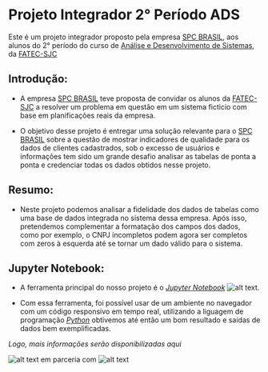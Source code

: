 # Projeto Integrador 2° Período ADS

Este é um projeto integrador proposto pela empresa [SPC BRASIL](https://www.spcbrasil.org.br), aos alunos do 2° período do curso de [Análise e Desenvolvimento de Sistemas](https://fatecsjc-prd.azurewebsites.net/curso-analise-e-desenvolvimento-de-sistemas.php), da [FATEC-SJC](https://fatecsjc-prd.azurewebsites.net)

## Introdução:
* A empresa [SPC BRASIL](https://www.spcbrasil.org.br) teve proposta de convidar os alunos da [FATEC-SJC](https://fatecsjc-prd.azurewebsites.net) a resolver um problema em questão em um sistema ficticio com base em planificações reais da empresa.

* O objetivo desse projeto é entregar uma solução relevante para o [SPC BRASIL](https://www.spcbrasil.org.br) sobre a questão de mostrar indicadores de qualidade para os dados de clientes cadastrados, sob o excesso de usuários e informações tem sido um grande desafio analisar as tabelas de ponta a ponta e credenciar todas os dados obtidos nesse projeto.

## Resumo:
* Neste projeto podemos analisar a fidelidade dos dados de tabelas como uma base de dados integrada no sistema dessa empresa.
Após isso, pretendemos complementar a formatação dos campos dos dados, como por exemplo, o CNPJ incompletos podem agora ser completos com zeros à esquerda até se tornar um dado válido para o sistema.

## Jupyter Notebook:
* A ferramenta principal do nosso projeto é o *[Jupyter Notebook](https://jupyter.org/)*  ![alt text](https://github.com/caiquesjc/Projeto_Integrador_2p/blob/master/sources/jupyter.png).

* Com essa ferramenta, foi possível usar de um ambiente no navegador com um código responsivo em tempo real, utilizando a liguagem de programação *[Python](https://www.python.org/)* obtivemos até então um bom resultado e saídas de dados bem exemplificadas.

_Logo, mais informações serão disponibilizadas aqui_

![alt text](https://github.com/caiquesjc/Projeto_Integrador_2p/blob/master/sources/fatecsjc.png "Faculdade de Tecnologia de São José dos Campos") em parceria com ![alt text](https://github.com/caiquesjc/Projeto_Integrador_2p/blob/master/sources/logo_spc_brasil.png "SPC Brasil")
